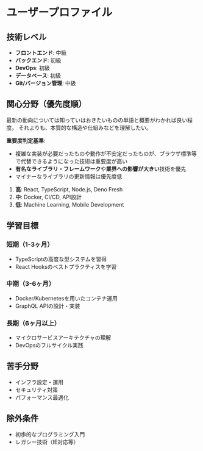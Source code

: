 # ユーザープロファイル

## 技術レベル
- **フロントエンド**: 中級
- **バックエンド**: 初級
- **DevOps**: 初級
- **データベース**: 初級
- **Git/バージョン管理**: 中級

## 関心分野（優先度順）

最新の動向については知っていはおきたいものの単語と概要がわかれば良い程度。
それよりも、本質的な構造や仕組みなどを理解したい。

**重要度判定基準**:
- 複雑な実装が必要だったものや動作が不安定だったものが、ブラウザ標準等で代替できるようになった技術は重要度が高い
- **有名なライブラリ・フレームワーク**や**業界への影響が大きい**技術を優先
- マイナーなライブラリの更新情報は優先度低

1. **高**: React, TypeScript, Node.js, Deno Fresh
2. **中**: Docker, CI/CD, API設計
3. **低**: Machine Learning, Mobile Development

## 学習目標
### 短期（1-3ヶ月）
- TypeScriptの高度な型システムを習得
- React Hooksのベストプラクティスを学習

### 中期（3-6ヶ月）
- Docker/Kubernetesを用いたコンテナ運用
- GraphQL APIの設計・実装

### 長期（6ヶ月以上）
- マイクロサービスアーキテクチャの理解
- DevOpsのフルサイクル実践

## 苦手分野
- インフラ設定・運用
- セキュリティ対策
- パフォーマンス最適化

## 除外条件
- 初歩的なプログラミング入門
- レガシー技術（IE対応等）
